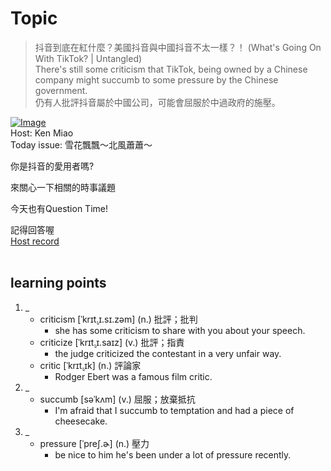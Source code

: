 # Topic

> 抖音到底在紅什麼？美國抖音與中國抖音不太一樣？！ (What's Going On With TikTok? | Untangled) <br>
> There's still some criticism that TikTok, being owned by a Chinese company might succumb to some pressure by the Chinese government. <br>
> 仍有人批評抖音屬於中國公司，可能會屈服於中過政府的施壓。 <br>

[![Image](https://cdn.voicetube.com/assets/thumbnails/Sf7Xjrmb6Kc.jpg)](https://www.youtube.com/embed/Sf7Xjrmb6Kc?rel=0&showinfo=0&cc_load_policy=0&controls=1&autoplay=1&iv_load_policy=3&playsinline=1&wmode=transparent&start=268&end=277&enablejsapi=1&origin=https://tw.voicetube.com&widgetid=1)<br>
Host: Ken Miao
<br>Today issue: 雪花飄飄～北風蕭蕭～

你是抖音的愛用者嗎?

來關心一下相關的時事議題

今天也有Question Time!

記得回答喔
<br>
[Host record](https://cdn.voicetube.com/everyday_records/4432/1595150407.mp3)
<br><br>
## learning points
1. _
	* criticism [ˈkrɪt̬.ɪ.sɪ.zəm] (n.) 批評；批判
		- she has some criticism to share with you about your speech.
	* criticize [ˈkrɪt̬.ɪ.saɪz] (v.) 批評；指責
		- the judge criticized the contestant in a very unfair way.
	* critic [ˈkrɪt̬.ɪk] (n.) 評論家
		- Rodger Ebert was a famous film critic.
2. _
	* succumb [səˈkʌm] (v.) 屈服；放棄抵抗
		- I'm afraid that I succumb to temptation and had a piece of cheesecake.
3. _
	* pressure [ˈpreʃ.ɚ] (n.) 壓力
		- be nice to him he's been under a lot of pressure recently.
